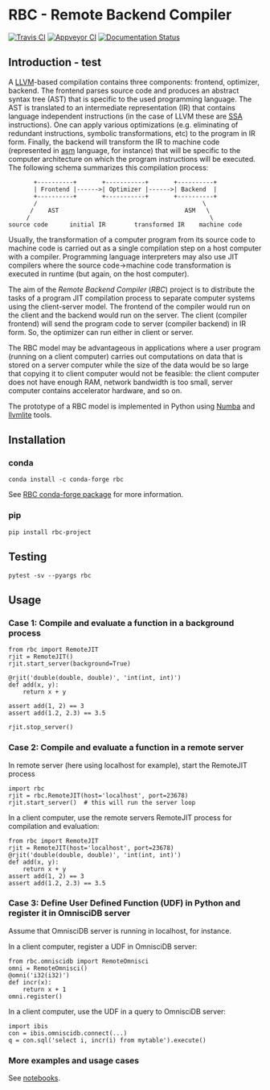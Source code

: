 # RBC - Remote Backend Compiler

[![Travis CI](https://travis-ci.org/xnd-project/rbc.svg?branch=master)](https://travis-ci.org/xnd-project/rbc) [![Appveyor CI](https://ci.appveyor.com/api/projects/status/i9xbkqkvomhbr8n4/branch/master?svg=true)](https://ci.appveyor.com/project/pearu/rbc-mnh7b/branch/master) [![Documentation Status](https://readthedocs.org/projects/rbc/badge/?version=latest)](https://rbc.readthedocs.io/en/latest/?badge=latest)

## Introduction - test

A [LLVM](http://www.llvm.org/)-based compilation contains three components: frontend, optimizer, backend. The frontend parses source code and produces an abstract syntax tree \(AST\) that is specific to the used programming language. The AST is translated to an intermediate representation \(IR\) that contains language independent instructions \(in the case of LLVM these are [SSA](https://en.wikipedia.org/wiki/Static_single_assignment_form) instructions\). One can apply various optimizations \(e.g. eliminating of redundant instructions, symbolic transformations, etc\) to the program in IR form. Finally, the backend will transform the IR to machine code \(represented in [asm](https://en.wikipedia.org/wiki/Assembly_language) language, for instance\) that will be specific to the computer architecture on which the program instructions will be executed. The following schema summarizes this compilation process:

```text
       +----------+       +-----------+       +----------+
       | Frontend |------>| Optimizer |------>| Backend  |
       +----------+       +-----------+       +----------+
       /                                              \
      /    AST                                   ASM   \
     /                                                  \
source code      initial IR        transformed IR    machine code
```

Usually, the transformation of a computer program from its source code to machine code is carried out as a single compilation step on a host computer with a compiler. Programming language interpreters may also use JIT compilers where the source code-&gt;machine code transformation is executed in runtime \(but again, on the host computer\).

The aim of the _Remote Backend Compiler_ \(_RBC_\) project is to distribute the tasks of a program JIT compilation process to separate computer systems using the client-server model. The frontend of the compiler would run on the client and the backend would run on the server. The client \(compiler frontend\) will send the program code to server \(compiler backend\) in IR form. So, the optimizer can run either in client or server.

The RBC model may be advantageous in applications where a user program \(running on a client computer\) carries out computations on data that is stored on a server computer while the size of the data would be so large that copying it to client computer would not be feasible: the client computer does not have enough RAM, network bandwidth is too small, server computer contains accelerator hardware, and so on.

The prototype of a RBC model is implemented in Python using [Numba](https://numba.pydata.org/) and [llvmlite](http://llvmlite.pydata.org/en/latest/) tools.

## Installation

### conda

```text
conda install -c conda-forge rbc
```

See [RBC conda-forge package](https://github.com/conda-forge/rbc-feedstock#about-rbc) for more information.

### pip

```text
pip install rbc-project
```

## Testing

```text
pytest -sv --pyargs rbc
```

## Usage

### Case 1: Compile and evaluate a function in a background process

```text
from rbc import RemoteJIT
rjit = RemoteJIT()
rjit.start_server(background=True)

@rjit('double(double, double)', 'int(int, int)')
def add(x, y):
    return x + y

assert add(1, 2) == 3
assert add(1.2, 2.3) == 3.5

rjit.stop_server()
```

### Case 2: Compile and evaluate a function in a remote server

In remote server \(here using localhost for example\), start the RemoteJIT process

```text
import rbc
rjit = rbc.RemoteJIT(host='localhost', port=23678)
rjit.start_server()  # this will run the server loop
```

In a client computer, use the remote servers RemoteJIT process for compilation and evaluation:

```text
from rbc import RemoteJIT
rjit = RemoteJIT(host='localhost', port=23678)
@rjit('double(double, double)', 'int(int, int)')
def add(x, y):
    return x + y
assert add(1, 2) == 3
assert add(1.2, 2.3) == 3.5
```

### Case 3: Define User Defined Function \(UDF\) in Python and register it in OmnisciDB server

Assume that OmnisciDB server is running in localhost, for instance.

In a client computer, register a UDF in OmnisciDB server:

```text
from rbc.omniscidb import RemoteOmnisci
omni = RemoteOmnisci()
@omni('i32(i32)')
def incr(x):
    return x + 1
omni.register()
```

In a client computer, use the UDF in a query to OmnisciDB server:

```text
import ibis
con = ibis.omniscidb.connect(...)
q = con.sql('select i, incr(i) from mytable').execute()
```

### More examples and usage cases

See [notebooks](https://github.com/xnd-project/rbc/tree/master/notebooks).

